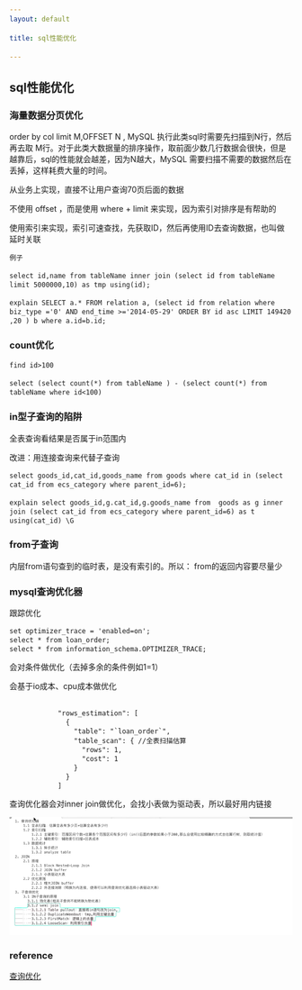 ```yaml
---
layout: default

title: sql性能优化

---
```


## sql性能优化

### 海量数据分页优化

order by col limit M,OFFSET N , MySQL 执行此类sql时需要先扫描到N行，然后再去取 M行。对于此类大数据量的排序操作，取前面少数几行数据会很快，但是越靠后，sql的性能就会越差，因为N越大，MySQL 需要扫描不需要的数据然后在丢掉，这样耗费大量的时间。


从业务上实现，直接不让用户查询70页后面的数据

不使用 offset ，而是使用 where + limit 来实现，因为索引对排序是有帮助的

使用索引来实现，索引可速查找，先获取ID，然后再使用ID去查询数据，也叫做 延时关联

	例子
	
	select id,name from tableName inner join (select id from tableName limit 5000000,10) as tmp using(id);

	explain SELECT a.* FROM relation a, (select id from relation where biz_type ='0' AND end_time >='2014-05-29' ORDER BY id asc LIMIT 149420 ,20 ) b where a.id=b.id;
	
### count优化 
	find id>100
	 
	select (select count(*) from tableName ) - (select count(*) from tableName where id<100)

### in型子查询的陷阱

全表查询看结果是否属于in范围内

改进：用连接查询来代替子查询

	select goods_id,cat_id,goods_name from goods where cat_id in (select 
	cat_id from ecs_category where parent_id=6);

	explain select goods_id,g.cat_id,g.goods_name from  goods as g inner join (select cat_id from ecs_category where parent_id=6) as t using(cat_id) \G

### from子查询
内层from语句查到的临时表，是没有索引的。所以： from的返回内容要尽量少

### mysql查询优化器
跟踪优化
```
set optimizer_trace = 'enabled=on';
select * from loan_order;
select * from information_schema.OPTIMIZER_TRACE;
```

会对条件做优化（去掉多余的条件例如1=1）

会基于io成本、cpu成本做优化

```

            "rows_estimation": [
              {
                "table": "`loan_order`",
                "table_scan": { //全表扫描估算
                  "rows": 1,
                  "cost": 1
                }
              }
            ]
```
查询优化器会对inner join做优化，会找小表做为驱动表，所以最好用内链接

![](https://github.com/garydai/garydai.github.com/raw/master/_posts/pic/mysql.png)

### reference
[查询优化](https://github.com/garydai/garydai.github.com/raw/master/_posts/pic/查询优化.pdf "查询优化")